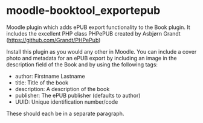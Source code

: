 # moodle-booktool_exportepub
Moodle plugin which adds ePUB export functionality to the Book plugin. It includes the excellent PHP class PHPePUB created by Asbjørn Grandt (https://github.com/Grandt/PHPePub)


Install this plugin as you would any other in Moodle.
You can include a cover photo and metadata for an ePUB export by including an image in the description field of the Book and by using the following tags:
+ author: Firstname Lastname
+ title: Title of the book
+ description: A description of the book
+ publisher: The ePUB publisher (defaults to author)
+ UUID: Unique identification number/code

These should each be in a separate paragraph.
